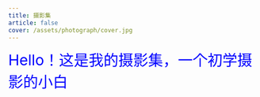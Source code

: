 ```yaml
---
title: 摄影集
article: false
cover: /assets/photograph/cover.jpg
---
```


<div style="color: blue;font-size:30px">Hello！这是我的摄影集，一个初学摄影的小白</div>
<Catalog/>